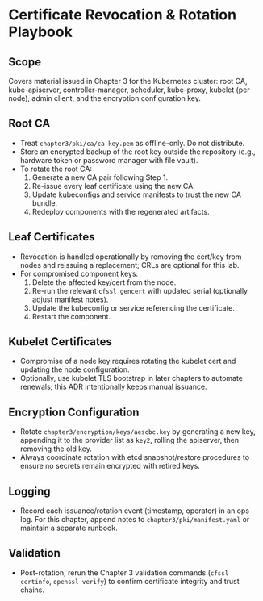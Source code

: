 # Certificate Revocation & Rotation Playbook

## Scope
Covers material issued in Chapter 3 for the Kubernetes cluster: root CA, kube-apiserver, controller-manager, scheduler, kube-proxy, kubelet (per node), admin client, and the encryption configuration key.

## Root CA
- Treat `chapter3/pki/ca/ca-key.pem` as offline-only. Do not distribute.
- Store an encrypted backup of the root key outside the repository (e.g., hardware token or password manager with file vault).
- To rotate the root CA:
  1. Generate a new CA pair following Step 1.
  2. Re-issue every leaf certificate using the new CA.
  3. Update kubeconfigs and service manifests to trust the new CA bundle.
  4. Redeploy components with the regenerated artifacts.

## Leaf Certificates
- Revocation is handled operationally by removing the cert/key from nodes and reissuing a replacement; CRLs are optional for this lab.
- For compromised component keys:
  1. Delete the affected key/cert from the node.
  2. Re-run the relevant `cfssl gencert` with updated serial (optionally adjust manifest notes).
  3. Update the kubeconfig or service referencing the certificate.
  4. Restart the component.

## Kubelet Certificates
- Compromise of a node key requires rotating the kubelet cert and updating the node configuration.
- Optionally, use kubelet TLS bootstrap in later chapters to automate renewals; this ADR intentionally keeps manual issuance.

## Encryption Configuration
- Rotate `chapter3/encryption/keys/aescbc.key` by generating a new key, appending it to the provider list as `key2`, rolling the apiserver, then removing the old key.
- Always coordinate rotation with etcd snapshot/restore procedures to ensure no secrets remain encrypted with retired keys.

## Logging
- Record each issuance/rotation event (timestamp, operator) in an ops log. For this chapter, append notes to `chapter3/pki/manifest.yaml` or maintain a separate runbook.

## Validation
- Post-rotation, rerun the Chapter 3 validation commands (`cfssl certinfo`, `openssl verify`) to confirm certificate integrity and trust chains.
